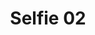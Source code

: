 ---
title: Selfie 02
image: /uploads/selfies/selfie-02.jpg
image_description: Android, IOS developers working on computer
---